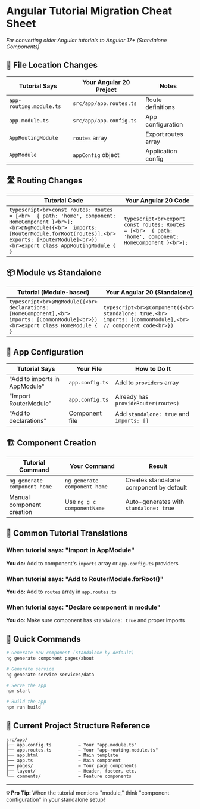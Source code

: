 # Angular Tutorial Migration Cheat Sheet
*For converting older Angular tutorials to Angular 17+ (Standalone Components)*

## 📁 File Location Changes

| **Tutorial Says** | **Your Angular 20 Project** | **Notes** |
|-------------------|------------------------------|-----------|
| `app-routing.module.ts` | `src/app/app.routes.ts` | Route definitions |
| `app.module.ts` | `src/app/app.config.ts` | App configuration |
| `AppRoutingModule` | `routes` array | Export routes array |
| `AppModule` | `appConfig` object | Application config |

## 🛣️ Routing Changes

| **Tutorial Code** | **Your Angular 20 Code** |
|-------------------|---------------------------|
| ```typescript<br>const routes: Routes = [<br>  { path: 'home', component: HomeComponent }<br>];<br>@NgModule({<br>  imports: [RouterModule.forRoot(routes)],<br>  exports: [RouterModule]<br>})<br>export class AppRoutingModule { }``` | ```typescript<br>export const routes: Routes = [<br>  { path: 'home', component: HomeComponent }<br>];``` |

## 📦 Module vs Standalone

| **Tutorial (Module-based)** | **Your Angular 20 (Standalone)** |
|------------------------------|-----------------------------------|
| ```typescript<br>@NgModule({<br>  declarations: [HomeComponent],<br>  imports: [CommonModule]<br>})<br>export class HomeModule { }``` | ```typescript<br>@Component({<br>  standalone: true,<br>  imports: [CommonModule],<br>  // component code<br>})``` |

## 🔧 App Configuration

| **Tutorial Says** | **Your File** | **How to Do It** |
|-------------------|---------------|------------------|
| "Add to imports in AppModule" | `app.config.ts` | Add to `providers` array |
| "Import RouterModule" | `app.config.ts` | Already has `provideRouter(routes)` |
| "Add to declarations" | Component file | Add `standalone: true` and `imports: []` |

## 🏗️ Component Creation

| **Tutorial Command** | **Your Command** | **Result** |
|----------------------|------------------|------------|
| `ng generate component home` | `ng generate component home` | Creates standalone component by default |
| Manual component creation | Use `ng g c componentName` | Auto-generates with `standalone: true` |

## 📝 Common Tutorial Translations

### When tutorial says: "Import in AppModule"
**You do:** Add to component's `imports` array or `app.config.ts` providers

### When tutorial says: "Add to RouterModule.forRoot()"
**You do:** Add to `routes` array in `app.routes.ts`

### When tutorial says: "Declare component in module"
**You do:** Make sure component has `standalone: true` and proper imports

## 🚀 Quick Commands

```bash
# Generate new component (standalone by default)
ng generate component pages/about

# Generate service
ng generate service services/data

# Serve the app
npm start

# Build the app
npm run build
```

## 📍 Current Project Structure Reference

```
src/app/
├── app.config.ts          ← Your "app.module.ts"
├── app.routes.ts          ← Your "app-routing.module.ts"
├── app.html               ← Main template
├── app.ts                 ← Main component
├── pages/                 ← Your page components
├── layout/                ← Header, footer, etc.
└── comments/              ← Feature components
```

---
**💡 Pro Tip:** When the tutorial mentions "module," think "component configuration" in your standalone setup!
